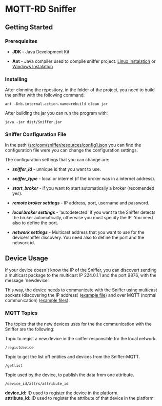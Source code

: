 # MQTT-RD Sniffer

## Getting Started

### Prerequisites

* **JDK** - Java Development Kit

* **Ant** - Java compiler used to compile sniffer project. [Linux Instalation](https://docs.wso2.com/display/ESB450/Installing+Apache+Ant+on+Linux) or [Windows Instalation](https://www.mkyong.com/ant/how-to-install-apache-ant-on-windows/)

### Installing

After clonning the repository, in the folder of the project, you need to build the sniffer with the following command:
```
ant -Dnb.internal.action.name=rebuild clean jar
```

After building the jar you can run the program with:
```
java -jar dist/Sniffer.jar
```

### Sniffer Configuration File

In the path [/src/com/sniffer/resources/config1.json](/src/com/sniffer/resources/config1.json) you can find the configuration file were you can change the configuration settings.

The configuration settings that you can change are:

* ***sniffer_id*** - unnique id that you want to use.

* ***sniffer_type*** - local or internet (if the broker was in a internet address).

* ***start_broker*** - if you want to start automatically a broker (recomended yes).

* ***remote broker settings*** - IP address, port, username and password.

* ***local broker settings*** - 'autodetected' if you want ta the Sniffer detects the broker automatically, otherwise you must specify the IP. You need also to define the port.

* ***network settings*** - Multicast address that you want to use for the device/sniffer discovery. You need also to define the port and the network id.

## Device Usage

If your device doesn´t know the IP of the Sniffer, you can discovert sending a multicast package to the multicast IP 224.0.1.1 and the port 9876, with the message 'newdevice'.

This way, the device needs to communicate with the Sniffer using multicast sockets (discovering the IP address) ([example file](/src/com/sniffer/udp/CheckNetworkThread.java)) and over MQTT (normal communication) ([example files](/src/com/sniffer/mqtt)). 

### MQTT Topics

The topics that the new devices uses for the the communication with the Sniffer are the following:

<!-- Topic to regist a public entity (sniffer) or a new device in the others entities (sniffers). -->

Topic to regist a new device in the sniffer responsible for the local network.
```
/registdevice
```  

Topic to get the list off entities and devices from the Sniffer-MQTT.
```
/getlist
```
  
<!-- Topic that devices use to get all topics that they can subscribe. -->
  
Topic used by the device, to publish the data from one attribute.
```
/device_id/attrs/attribute_id
```

**device_id:** ID used to register the device in the platform.  
**attribute_id:** ID used to register the attribute of that device in the platform.
